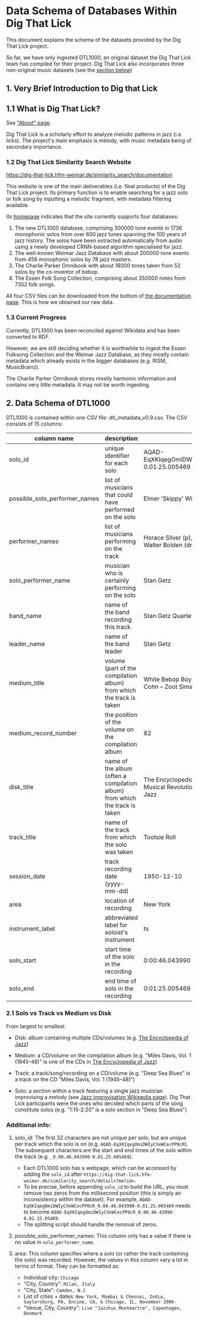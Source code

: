 # Data Schema of Databases Within Dig That Lick

This document explains the schema of the datasets provided by the Dig That Lick project.

So far, we have only ingested DTL1000, an original dataset the Dig That Lick team has compiled for their project. Dig That Lick also incorporates three non-original music datasets (see the [section below](#12-dig-that-lick-similarity-search-website))

## 1. Very Brief Introduction to Dig that Lick

## 1.1 What is Dig That Lick?

See ["About" page](https://dig-that-lick.eecs.qmul.ac.uk/Dig%20That%20Lick_About.html).

Dig That Lick is a scholarly effort to analyze melodic patterns in jazz (i.e. licks). The project's main emphasis is melody, with music metadata being of secondary importance.

### 1.2 Dig That Lick Similarity Search Website

https://dig-that-lick.hfm-weimar.de/similarity_search/documentation

This website is one of the main deliverables (i.e. final products) of the Dig That Lick project. Its primary function is to enable searching for a jazz solo or folk song by inputting a melodic fragment, with metadata filtering available.

Its [homepage](https://dig-that-lick.eecs.qmul.ac.uk/index.html) indicates that the site currently supports four databases:

1. The new DTL1000 database, comprising 300000 tone events in 1736 monophonic solos from over 600 jazz tunes spanning the 100 years of jazz history. The solos have been extracted automatically from audio using a newly developed CRNN-based algorithm specialised for jazz.
2. The well-known Weimar Jazz Database with about 200000 tone events from 456 monophonic solos by 78 jazz masters.
3. The Charlie Parker Omnibook with about 18000 tones taken from 52 solos by the co-inventor of bebop.
4. The Essen Folk Song Collection, comprising about 350000 notes from 7352 folk songs.

All four CSV files can be downloaded from the bottom of [the documentation page](https://dig-that-lick.hfm-weimar.de/similarity_search/documentation). This is how we obtained our raw data.

### 1.3 Current Progress

Currently, DTL1000 has been reconciled against Wikidata and has been converted to RDF.

However, we are still deciding whether it is worthwhile to ingest the Essen Folksong Collection and the Weimar Jazz Database, as they mostly contain metadata which already exists in the bigger databases (e.g. RISM, MusicBrainz).

The Charlie Parker Omnibook stores mostly harmonic information and contains very little metadata. It may not be worth ingesting.

## 2. Data Schema of DTL1000

DTL1000 is contained within one CSV file: dtl_metadata_v0.9.csv. The CSV consists of 15 columns:

| column name                   | description                                                                 | example                                                                                                      |
| ----------------------------- | --------------------------------------------------------------------------- | ------------------------------------------------------------------------------------------------------------ |
| solo_id                       | unique identifier for each solo                                             | AQAD-EqXKIqegOmiDWIyCXeWCecPP0cR_0.00.46.043990-0.01.25.005469                                               |
| possible_solo_performer_names | list of musicians that could have performed on the solo                     | Elmer 'Skippy' Williams, Wayman Carver                                                                       |
| performer_names               | list of musicians performing on the track                                   | Horace Silver (p), Joe Calloway (b), Stan Getz (ts), Walter Bolden (dr)                                      |
| solo_performer_name           | musician who is certainly performing on the solo                            | Stan Getz                                                                                                    |
| band_name                     | name of the band recording this track                                       | Stan Getz Quartet                                                                                            |
| leader_name                   | name of the band leader                                                     | Stan Getz                                                                                                    |
| medium_title                  | volume (part of the compilation album) from which the track is taken        | White Bebop Boys Vol. 6 (1949-50) Terry Gibbs - Al Cohn – Zoot Sims - George Wallington - Stan Getz          |
| medium_record_number          | the position of the volume on the compilation album                         | 82                                                                                                           |
| disk_title                    | name of the album (often a compilation album) from which the track is taken | The Encyclopedia of Jazz, Part 4: Bebop Story - A Musical Revolution That Radically Changed the Road of Jazz |
| track_title                   | name of the track from which the solo was taken                             | Tootsie Roll                                                                                                 |
| session_date                  | track recording date (yyyy-mm-dd)                                           | 1950-12-10                                                                                                   |
| area                          | location of recording                                                       | New York                                                                                                     |
| instrument_label              | abbreviated label for soloist's instrument                                  | ts                                                                                                           |
| solo_start                    | start time of the solo in the recording                                     | 0:00:46.043990                                                                                               |
| solo_end                      | end time of solo in the recording                                           | 0:01:25.005469                                                                                               |

### 2.1 Solo vs Track vs Medium vs Disk

From largest to smallest:

- Disk: album containing multiple CDs/volumes (e.g. [The Encyclopedia of Jazz](https://musicbrainz.org/release/2afeb957-bee2-4a92-85ba-943a542437db/disc/78))

- Medium: a CD/volume on the compilation album (e.g. "Miles Davis, Vol. 1 (1945–48)" is one of the CDs in [The Encyclopedia of Jazz](https://musicbrainz.org/release/2afeb957-bee2-4a92-85ba-943a542437db/disc/78))

- Track: a track/song/recording on a CD/volume (e.g. "Deep Sea Blues" is a track on the CD "Miles Davis, Vol. 1 (1945–48)")

- Solo: a section within a track featuring a single jazz musician improvising a melody (see [Jazz improvisation Wikipedia page](https://en.wikipedia.org/wiki/Jazz_improvisation)). Dig That Lick participants were the ones who decided which parts of the song constitute solos (e.g. "1:15-2:20" is a solo section in "Deep Sea Blues")

### Additional info:

1. solo_id:
   The first 32 characters are not unique per solo, but are unique per track which the solo is on (e.g. `AQAD-EqXKIqegOmiDWIyCXeWCecPP0cR`). The subsequent characters are the start and end times of the solo within the track (e.g. `_0.00.46.043990-0.01.25.005469`).

   - Each DTL1000 solo has a webpage, which can be accessed by adding the `solo_id` after `https://dig-that-lick.hfm-weimar.de/similarity_search/details?melid=`.
   - To be precise, before appending `solo_id` to build the URL, you must remove two zeros from the millisecond position (this is simply an inconsistency within the dataset). For example, `AQAD-EqXKIqegOmiDWIyCXeWCecPP0cR_0.00.46.043990-0.01.25.005469` needs to become `AQAD-EqXKIqegOmiDWIyCXeWCecPP0cR_0.00.46.43990-0.01.25.05469`.
   - The splitting script should handle the removal of zeros.

2. possible_solo_performer_names:
   This column only has a value if there is no value in `solo_performer_name`.

3. area:
   This column specifies where a solo (or rather the track containing the solo) was recorded. However, the values in this column vary a lot in terms of format. They can be formatted as:

   - Individual city: `Chicago`
   - "City, Country": `Milan, Italy`
   - "City, State": `Camden, N.J`
   - List of cities + dates: `New York, Mumbai & Chennai, India, Saylorsburg, PA, Encino, CA, & Chicago, IL, November 2006-`
   - "Venue, City, Country": `Live "Jazzhus Montmartre", Copenhagen, Denmark`
